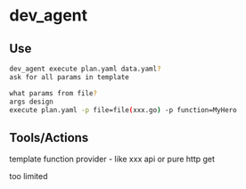 # dev_agent

## Use

```bash
dev_agent execute plan.yaml data.yaml?
ask for all params in template

what params from file?
args design
execute plan.yaml -p file=file(xxx.go) -p function=MyHero
```


## Tools/Actions
template function provider - like xxx api or pure http get

too limited